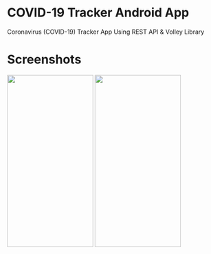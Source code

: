 # COVID-19 Tracker Android App 
Coronavirus (COVID-19) Tracker App Using REST API & Volley Library

# Screenshots 
<p float="left">
 <img src="https://github.com/arsltech/COVID-19Tracker/blob/master/image1.jpg" width="200" height="400" />
<img src="https://github.com/arsltech/COVID-19Tracker/blob/master/image2.jpg" width="200" height="400" />

</p>


